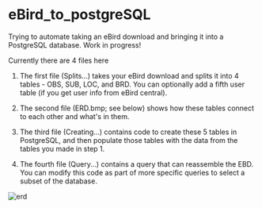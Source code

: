 # eBird_to_postgreSQL

Trying to automate taking an eBird download and bringing it into a PostgreSQL database. Work in progress!

Currently there are 4 files here

1. The first file (Splits...) takes your eBird download and splits it into 4 tables - OBS, SUB, LOC, and BRD. You can optionally add a fifth user table (if you get user info from eBird central).

2. The second file (ERD.bmp; see below) shows how these tables connect to each other and what's in them.

3. The third file (Creating...) contains code to create these 5 tables in PostgreSQL, and then populate those tables with the data from the tables you made in step 1.

4. The fourth file (Query...) contains a query that can reassemble the EBD. You can modify this code as part of more specific queries to select a subset of the database.

![erd](https://github.com/nmanich/eBird_to_postgreSQL/blob/master/ERD.bmp)

